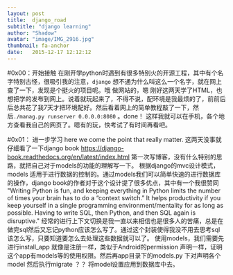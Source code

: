 ```yaml
---
layout: post
title:  django_road
subtitle: "django learning"
author: "Shadow"
avatar: "image/IMG_2916.jpg"
thumbnail: fa-anchor
date:   2015-12-17 12:12:12
---
```


#0x00：开始接触
在刚开学python时遇到有很多特别火的开源工程，其中有个名字特别古怪，很吸引我的注意，`django` 想不通为什么叫这么一个名字，就在网上查了一下，发现是个挺火的项目呢。哦 做网站的，嗯 刚好这两天学了HTML，也想把学的发布到网上。说着就玩起来了，不得不说，配环境是我最烦的了，前前后后总共花了我7天才把环境配好。然后看着网上的简单教程敲了一下，然后`./manag.py runserver 0.0.0.0:8080` 。done！ 这样我就可以在手机，各个地方查看我自己的网页了。嗯有的玩，快考试了有时间再看吧。

#0x01： 进一步学习
here we come the point that really matter. 
这两天没事就仔细看了一下django book https://django-book.readthedocs.org/en/latest/index.html 
第一次写博客，没有什么特别的思路，就把自己对于models的功能的理解写一下。
根据django的mvc设计模式，models 适用于进行数据的控制的。通过models我们可以简单快速的进行数据库的操作，django book的作者对于这个设计提了很多优点，其中有一个我很赞同
"Writing Python is fun, and keeping everything in Python limits the number of times your brain has to do a “context switch.” It helps productivity if you keep yourself in a single programming environment/mentality for as long as possible. Having to write SQL, then Python, and then SQL again is disruptive."
经常的进行上下文切换是我一直以来相信也是很多人的苦痛，总是在做完sql然后又忘记python应该怎么写了。通过这个封装使得我没不用去思考sql该怎么写，只要知道要怎么去处理这些数据就可以了。
使用models，我们需要先进行install_app 就像是注册一样，类似于Android的permission 声明一样，证明这个app有models等的使用权限。然后再app目录下的models.py 下对声明各个model 然后执行migrate ？？ 将model设置应用到数据库中去。

